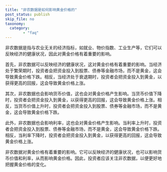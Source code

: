 ```yaml
---
title: "非农数据是如何影响黄金价格的"
post_status: publish
skip_file: no
taxonomy:
  category:
        - "faq"
---
```


非农数据是指与农业无关的经济指标，如就业、物价指数、工业生产等，它们可以反映经济的健康状况，因此对黄金价格有着重要的影响。

首先，非农数据可以反映经济的健康状况，这对黄金价格有着重要的影响。当经济处于繁荣期时，投资者会把资金投入到股票、债券等金融市场，而不是黄金，这会导致黄金价格下跌。相反，当经济处于衰退期时，投资者会把资金投入到黄金，以获得更高的回报，这会导致黄金价格上涨。

其次，非农数据也会影响货币价值，这也会对黄金价格产生影响。当货币价值下降时，投资者会把资金投入到黄金，以获得更高的回报，这会导致黄金价格上涨。相反，当货币价值上升时，投资者会把资金投入到股票、债券等金融市场，而不是黄金，这会导致黄金价格下跌。

此外，非农数据也会影响利率，这也会对黄金价格产生影响。当利率上升时，投资者会把资金投入到股票、债券等金融市场，而不是黄金，这会导致黄金价格下跌。相反，当利率下降时，投资者会把资金投入到黄金，以获得更高的回报，这会导致黄金价格上涨。

非农数据对黄金价格有着重要的影响。它可以反映经济的健康状况，也可以影响货币价值和利率，从而影响黄金价格。因此，投资者应该关注非农数据，以便更好地把握黄金价格的变化。

